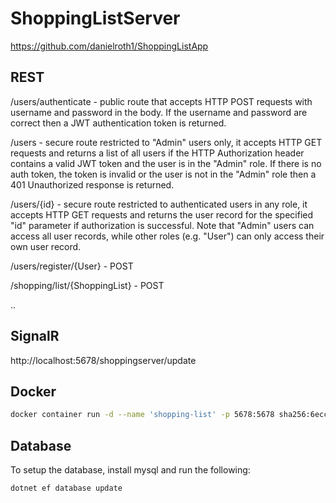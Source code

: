 # ShoppingListServer
https://github.com/danielroth1/ShoppingListApp


## REST
/users/authenticate - public route that accepts HTTP POST requests with username and password in the body. If the username and password are correct then a JWT authentication token is returned.

/users - secure route restricted to "Admin" users only, it accepts HTTP GET requests and returns a list of all users if the HTTP Authorization header contains a valid JWT token and the user is in the "Admin" role. If there is no auth token, the token is invalid or the user is not in the "Admin" role then a 401 Unauthorized response is returned.

/users/{id} - secure route restricted to authenticated users in any role, it accepts HTTP GET requests and returns the user record for the specified "id" parameter if authorization is successful. Note that "Admin" users can access all user records, while other roles (e.g. "User") can only access their own user record.

/users/register/{User} - POST 

/shopping/list/{ShoppingList} - POST

..


## SignalR
http://localhost:5678/shoppingserver/update


## Docker
```bash
docker container run -d --name 'shopping-list' -p 5678:5678 sha256:6ecc3a5e1f501e6c2ea374176fd3e9f469eebae8ed6355818cd1393eb8fdd994
```


## Database
To setup the database, install mysql and run the following:
```
dotnet ef database update
```
